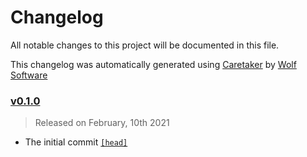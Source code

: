 # Changelog

All notable changes to this project will be documented in this file.


This changelog was automatically generated using [Caretaker](https://github.com/DevelopersToolbox/caretaker) by [Wolf Software](https://github.com/WolfSoftware)

### [v0.1.0](https://github.com/GitToolbox/prompt-master-commit/releases/v0.1.0)

> Released on February, 10th 2021

- The initial commit [`[head]`](https://github.com/GitToolbox/prompt-master-commit/commit/)

